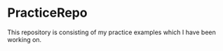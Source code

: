 # PracticeRepo

This repository is consisting of my practice examples which I have been working on.
